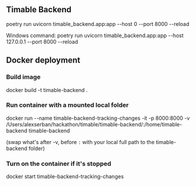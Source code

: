 ## Timable Backend

poetry run uvicorn timable_backend.app:app --host 0 --port 8000 --reload

Windows command: poetry run uvicorn timable_backend.app:app --host 127.0.0.1 --port 8000 --reload


## Docker deployment

### Build image
docker build -t timable-backend .

### Run container with a mounted local folder
docker run --name timable-backend-tracking-changes -it -p 8000:8000 -v /Users/alexserban/hackathon/timable/timable-backend/:/home/timable-backend timable-backend

(swap what's after -v, before `:` with your local full path to the timable-backend folder)

### Turn on the container if it's stopped
docker start timable-backend-tracking-changes